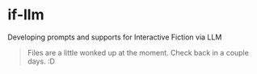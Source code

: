 # if-llm

Developing prompts and supports for Interactive Fiction via LLM

> Files are a little wonked up at the moment. Check back in a couple days. :D
